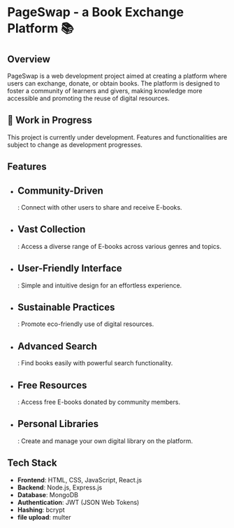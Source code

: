 # PageSwap - a Book Exchange Platform 📚

## Overview

PageSwap is a web development project aimed at creating a platform where users can exchange, donate, or obtain books. The platform is designed to foster a community of learners and givers, making knowledge more accessible and promoting the reuse of digital resources.

## 🚧 Work in Progress
This project is currently under development. Features and functionalities are subject to change as development progresses.

## Features

- <h2>Community-Driven</h2>: Connect with other users to share and receive E-books.
- <h2>Vast Collection</h2>: Access a diverse range of E-books across various genres and topics.
- <h2>User-Friendly Interface</h2>: Simple and intuitive design for an effortless experience.
- <h2>Sustainable Practices</h2>: Promote eco-friendly use of digital resources.
- <h2>Advanced Search</h2>: Find books easily with powerful search functionality.
- <h2>Free Resources</h2>: Access free E-books donated by community members.
- <h2>Personal Libraries</h2>: Create and manage your own digital library on the platform.

## Tech Stack

- **Frontend**: HTML, CSS, JavaScript, React.js
- **Backend**: Node.js, Express.js
- **Database**: MongoDB
- **Authentication**: JWT (JSON Web Tokens)
- **Hashing**: bcrypt
- **file upload**: multer
